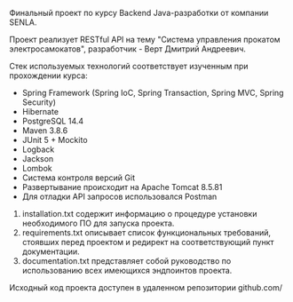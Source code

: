 Финальный проект по курсу Backend Java-разработки от компании SENLA.

Проект реализует RESTful API на тему "Система управления прокатом электросамокатов", разработчик - Верт Дмитрий Андреевич.

Стек используемых технологий соответствует изученным при прохождении курса:
- Spring Framework (Spring IoC, Spring Transaction, Spring MVC, Spring Security)
- Hibernate
- PostgreSQL 14.4
- Maven 3.8.6
- JUnit 5 + Mockito
- Logback
- Jackson
- Lombok
- Система контроля версий Git
- Развертывание происходит на Apache Tomcat 8.5.81
- Для отладки API запросов использовался Postman

1. installation.txt содержит информацию о процедуре установки необходимого ПО для запуска проекта.
2. requirements.txt описывает список функциональных требований, стоявших перед проектом и редирект 
на соответствующий пункт документации.
3. documentation.txt представляет собой руководство по использованию всех имеющихся эндпоинтов проекта.  

Исходный код проекта доступен в удаленном репозитории github.com/

